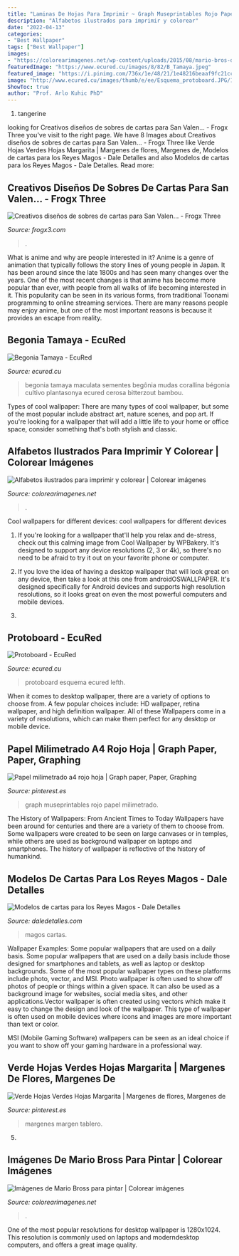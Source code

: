 ```yaml
---
title: "Laminas De Hojas Para Imprimir ~ Graph Museprintables Rojo Papel Milimetrado"
description: "Alfabetos ilustrados para imprimir y colorear"
date: "2022-04-13"
categories:
- "Best Wallpaper"
tags: ["Best Wallpaper"]
images:
- "https://colorearimagenes.net/wp-content/uploads/2015/08/mario-bros-de-pie-788x1024.gif"
featuredImage: "https://www.ecured.cu/images/8/82/B_Tamaya.jpeg"
featured_image: "https://i.pinimg.com/736x/1e/48/21/1e48216beaaf9fc21ccd91d0032bd0c9.jpg"
image: "http://www.ecured.cu/images/thumb/e/ee/Esquema_protoboard.JPG/180px-Esquema_protoboard.JPG"
ShowToc: true
author: "Prof. Arlo Kuhic PhD"
---
```



1. tangerine 

	

		
looking for Creativos diseños de sobres de cartas para San Valen... - Frogx Three you've visit to the right page. We have 8 Images about Creativos diseños de sobres de cartas para San Valen... - Frogx Three like Verde Hojas Verdes Hojas Margarita | Margenes de flores, Margenes de, Modelos de cartas para los Reyes Magos - Dale Detalles and also Modelos de cartas para los Reyes Magos - Dale Detalles. Read more:
		
    
## Creativos Diseños De Sobres De Cartas Para San Valen... - Frogx Three

<img loading=lazy src="https://www.frogx3.com/wp-content/uploads/2017/01/Diseños-de-sobres-para-san-valentin-8.jpg" onerror="this.onerror=null;this.src='https://tse4.mm.bing.net/th?id=OIP.y7xBsouxLdX09BkMEKxVLwAAAA&amp;pid=15.1';" alt="Creativos diseños de sobres de cartas para San Valen... - Frogx Three">

_Source: frogx3.com_

>. 

	

What is anime and why are people interested in it?
Anime is a genre of animation that typically follows the story lines of young people in Japan. It has been around since the late 1800s and has seen many changes over the years. One of the most recent changes is that anime has become more popular than ever, with people from all walks of life becoming interested in it. This popularity can be seen in its various forms, from traditional Toonami programming to online streaming services. There are many reasons people may enjoy anime, but one of the most important reasons is because it provides an escape from reality.

    
## Begonia Tamaya - EcuRed

<img loading=lazy src="https://www.ecured.cu/images/8/82/B_Tamaya.jpeg" onerror="this.onerror=null;this.src='https://tse2.mm.bing.net/th?id=OIP.1UkXpcWz0SJsBOXuNTOcKAHaGn&amp;pid=15.1';" alt="Begonia Tamaya - EcuRed">

_Source: ecured.cu_

>begonia tamaya maculata sementes begônia mudas corallina bégonia cultivo plantasonya ecured cerosa bitterzout bambou. 

	

Types of cool wallpaper:
There are many types of cool wallpaper, but some of the most popular include abstract art, nature scenes, and pop art. If you're looking for a wallpaper that will add a little life to your home or office space, consider something that's both stylish and classic.

    
## Alfabetos Ilustrados Para Imprimir Y Colorear | Colorear Imágenes

<img loading=lazy src="https://colorearimagenes.net/wp-content/uploads/2014/12/alfabetosilustrados.jpg1_-465x705.jpg" onerror="this.onerror=null;this.src='https://tse4.mm.bing.net/th?id=OIP.ba2jRQifphQkzMHDOY9tewAAAA&amp;pid=15.1';" alt="Alfabetos ilustrados para imprimir y colorear | Colorear imágenes">

_Source: colorearimagenes.net_

>. 

	

Cool wallpapers for different devices:
cool wallpapers for different devices 

1. If you're looking for a wallpaper that'll help you relax and de-stress, check out this calming image from Cool Wallpaper by WPBakery. It's designed to support any device resolutions (2, 3 or 4k), so there's no need to be afraid to try it out on your favorite phone or computer.

2. If you love the idea of having a desktop wallpaper that will look great on any device, then take a look at this one from androidOSWALLPAPER. It's designed specifically for Android devices and supports high resolution resolutions, so it looks great on even the most powerful computers and mobile devices.

3.

    
## Protoboard - EcuRed

<img loading=lazy src="http://www.ecured.cu/images/thumb/e/ee/Esquema_protoboard.JPG/180px-Esquema_protoboard.JPG" onerror="this.onerror=null;this.src='https://tse3.mm.bing.net/th?id=OIP.dVyDpYz2QewWeioC30lz5AAAAA&amp;pid=15.1';" alt="Protoboard - EcuRed">

_Source: ecured.cu_

>protoboard esquema ecured lefth. 

	

When it comes to desktop wallpaper, there are a variety of options to choose from. A few popular choices include: HD wallpaper, retina wallpaper, and high definition wallpaper. All of these Wallpapers come in a variety of resolutions, which can make them perfect for any desktop or mobile device. 

    
## Papel Milimetrado A4 Rojo Hoja | Graph Paper, Paper, Graphing

<img loading=lazy src="https://i.pinimg.com/736x/1e/48/21/1e48216beaaf9fc21ccd91d0032bd0c9.jpg" onerror="this.onerror=null;this.src='https://tse2.mm.bing.net/th?id=OIP.mSkJDGqxp3bpKjgvJD02fAAAAA&amp;pid=15.1';" alt="Papel milimetrado a4 rojo hoja | Graph paper, Paper, Graphing">

_Source: pinterest.es_

>graph museprintables rojo papel milimetrado. 

	

The History of Wallpapers: From Ancient Times to Today
Wallpapers have been around for centuries and there are a variety of them to choose from. Some wallpapers were created to be seen on large canvases or in temples, while others are used as background wallpaper on laptops and smartphones. The history of wallpaper is reflective of the history of humankind.

    
## Modelos De Cartas Para Los Reyes Magos - Dale Detalles

<img loading=lazy src="https://i1.wp.com/www.daledetalles.com/wp-content/uploads/2014/01/cartaalosreyes7.jpg" onerror="this.onerror=null;this.src='https://tse4.mm.bing.net/th?id=OIP.Oi_GoQzDPB0tQJ-Vu6rc-gHaKe&amp;pid=15.1';" alt="Modelos de cartas para los Reyes Magos - Dale Detalles">

_Source: daledetalles.com_

>magos cartas. 

	

Wallpaper Examples: Some popular wallpapers that are used on a daily basis.
Some popular wallpapers that are used on a daily basis include those designed for smartphones and tablets, as well as laptop or desktop backgrounds. Some of the most popular wallpaper types on these platforms include photo, vector, and MSI. 
Photo wallpaper is often used to show off photos of people or things within a given space. It can also be used as a background image for websites, social media sites, and other applications.Vector wallpaper is often created using vectors which make it easy to change the design and look of the wallpaper. This type of wallpaper is often used on mobile devices where icons and images are more important than text or color. 

MSI (Mobile Gaming Software) wallpapers can be seen as an ideal choice if you want to show off your gaming hardware in a professional way.

    
## Verde Hojas Verdes Hojas Margarita | Margenes De Flores, Margenes De

<img loading=lazy src="https://i.pinimg.com/736x/fa/53/75/fa53756e475e2359d7b9e1f76d43acd2.jpg" onerror="this.onerror=null;this.src='https://tse2.mm.bing.net/th?id=OIP.RozoXysYu271P9uVEwDHxQHaLH&amp;pid=15.1';" alt="Verde Hojas Verdes Hojas Margarita | Margenes de flores, Margenes de">

_Source: pinterest.es_

>margenes margen tablero. 

	

5.

    
## Imágenes De Mario Bross Para Pintar | Colorear Imágenes

<img loading=lazy src="https://colorearimagenes.net/wp-content/uploads/2015/08/mario-bros-de-pie-788x1024.gif" onerror="this.onerror=null;this.src='https://tse1.mm.bing.net/th?id=OIP.YibC3XfuNiPpultQS8OWqwHaJo&amp;pid=15.1';" alt="Imágenes de Mario Bross para pintar | Colorear imágenes">

_Source: colorearimagenes.net_

>. 

	

One of the most popular resolutions for desktop wallpaper is 1280x1024. This resolution is commonly used on laptops and moderndesktop computers, and offers a great image quality.

